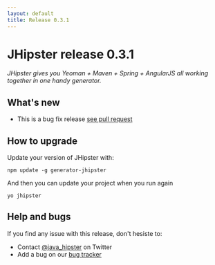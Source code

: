 ```yaml
---
layout: default
title: Release 0.3.1
---
```


JHipster release 0.3.1
==================

*JHipster gives you Yeoman + Maven + Spring + AngularJS all working together in one handy generator.*

What's new
----------

- This is a bug fix release [see pull request](https://github.com/jhipster/generator-jhipster/pull/42)

How to upgrade
------------

Update your version of JHipster with:

```
npm update -g generator-jhipster
```

And then you can update your project when you run again

```
yo jhipster
```

Help and bugs
--------------

If you find any issue with this release, don't hesiste to:

- Contact [@java_hipster](https://twitter.com/java_hipster) on Twitter
- Add a bug on our [bug tracker](https://github.com/jhipster/generator-jhipster/issues?state=open)

